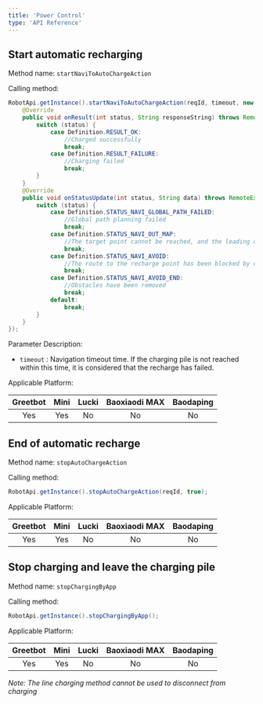 ```yaml
---
title: 'Power Control'
type: 'API Reference'
---
```


## Start automatic recharging
Method name: `startNaviToAutoChargeAction`

Calling method:

```java
RobotApi.getInstance().startNaviToAutoChargeAction(reqId, timeout, new ActionListener() {
    @Override
    public void onResult(int status, String responseString) throws RemoteException {
        switch (status) {
            case Definition.RESULT_OK:
                //Charged successfully
                break;
            case Definition.RESULT_FAILURE:
                //Charging failed
                break;
        }
    }
    @Override
    public void onStatusUpdate(int status, String data) throws RemoteException {
        switch (status) {
            case Definition.STATUS_NAVI_GLOBAL_PATH_FAILED:
                //Global path planning failed
                break;
            case Definition.STATUS_NAVI_OUT_MAP:
                //The target point cannot be reached, and the leading destination is outside the map. It is possible that the map does not match the location point. Please reset the location point
                break;
            case Definition.STATUS_NAVI_AVOID:
                //The route to the recharge point has been blocked by obstacles
                break;
            case Definition.STATUS_NAVI_AVOID_END:
                //Obstacles have been removed
                break;
            default:
                break;
        }
    }
});
```

Parameter Description:

- `timeout` : Navigation timeout time. If the charging pile is not reached within this time, it is considered that the recharge has failed.

Applicable Platform:

<div class="fixed-table bordered-table">

|Greetbot|Mini|Lucki|Baoxiaodi MAX|Baodaping|
|:-:|:-:|:-:|:-:|:-:|
|Yes|Yes|No|No|No|

</div>



## End of automatic recharge
Method name: `stopAutoChargeAction`

Calling method:
```java
RobotApi.getInstance().stopAutoChargeAction(reqId, true);
```

Applicable Platform:

<div class="fixed-table bordered-table">

|Greetbot|Mini|Lucki|Baoxiaodi MAX|Baodaping|
|:-:|:-:|:-:|:-:|:-:|
|Yes|Yes|No|No|No|

</div>



## Stop charging and leave the charging pile
Method name: `stopChargingByApp`

Calling method:

```java
RobotApi.getInstance().stopChargingByApp();
``` 

Applicable Platform:

<div class="fixed-table bordered-table">

|Greetbot|Mini|Lucki|Baoxiaodi MAX|Baodaping|
|:-:|:-:|:-:|:-:|:-:|
|Yes|Yes|No|No|No|

</div>

*Note: The line charging method cannot be used to disconnect from charging*
